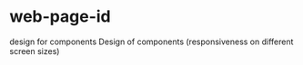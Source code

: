 # web-page-id
design for components
Design of components (responsiveness on different screen sizes)
